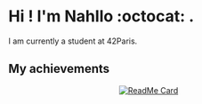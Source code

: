 # Hi ! I'm Nahllo :octocat: .

I am currently a student at 42Paris.

</div>

## My achievements

<div align=center>

[![ReadMe Card](https://github-readme-stats.vercel.app/api/pin/?username=NahIIo&repo=netwhat&theme=radical)](https://github.com/NahIIo/netwhat)
